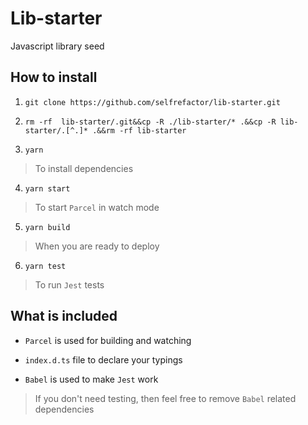 # Lib-starter

Javascript library seed

## How to install

1. `git clone https://github.com/selfrefactor/lib-starter.git`

2. `rm -rf  lib-starter/.git&&cp -R ./lib-starter/* .&&cp -R lib-starter/.[^.]* .&&rm -rf lib-starter`

3. `yarn`

> To install dependencies

4. `yarn start`

> To start `Parcel` in watch mode

5. `yarn build`

> When you are ready to deploy

6. `yarn test`

> To run `Jest` tests

## What is included

- `Parcel` is used for building and watching

- `index.d.ts` file to declare your typings

- `Babel` is used to make `Jest` work

> If you don't need testing, then feel free to remove `Babel` related dependencies

